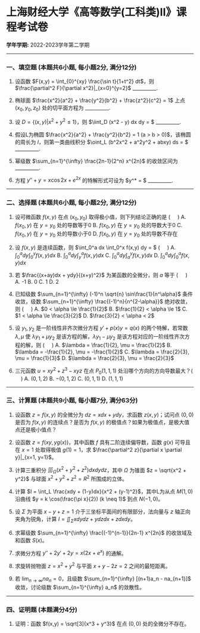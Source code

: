 # 上海财经大学《高等数学(工科类)II》课程考试卷

**学年学期:** 2022-2023学年第二学期

---

### 一、填空题 (本题共6小题, 每小题2分, 满分12分)

1.  设函数 $F(x,y) = \int_{0}^{xy} \frac{\sin t}{1+t^2} dt$，则 $\frac{\partial^2 F}{\partial x^2}|_{x=0}^{y=2}$ \_\_\_\_\_\_\_\_\_\_.
    
2.  椭球面 $\frac{x^2}{a^2} + \frac{y^2}{b^2} + \frac{z^2}{c^2} = 1$ 上点 $(x_0, y_0, z_0)$ 处的切平面方程为 \_\_\_\_\_\_\_\_\_\_.

3.  设 $D = \{(x, y) | x^2 + y^2 \le 1\}$，则 $\iint_D (x^2 - y) dx dy = $ \_\_\_\_\_\_\_\_\_\_.

4.  假设L为椭圆 $\frac{x^2}{a^2} + \frac{y^2}{b^2} = 1 (a > b > 0)$，该椭圆的周长为 $l$，则第一类曲线积分 $\oint_L (b^2x^2 + a^2y^2 + abxy) ds = $ \_\_\_\_\_\_\_\_\_\_.

5.  幂级数 $\sum_{n=1}^{\infty} \frac{2n-1}{2^n} x^{2n}$ 的收敛区间为 \_\_\_\_\_\_\_\_\_\_.

6.  方程 $y'' + y = x \cos 2x + e^{2x}$ 的特解形式可设为 $y^* = $ \_\_\_\_\_\_\_\_\_\_.

---

### 二、选择题 (本题共6小题, 每小题2分, 满分12分)

1.  设可微函数 $f(x,y)$ 在点 $(x_0, y_0)$ 取得极小值，则下列结论正确的是 ( &nbsp; &nbsp; )
    A. $f(x_0, y)$ 在 $y=y_0$ 处的导数等于0
    B. $f(x_0, y)$ 在 $y=y_0$ 处的导数大于0
    C. $f(x_0, y)$ 在 $y=y_0$ 处的导数小于0
    D. $f(x_0, y)$ 在 $y=y_0$ 处的导数不存在

2.  设 $f(x,y)$ 是连续函数，则 $\int_0^a dx \int_0^x f(x,y) dy = $ ( &nbsp; &nbsp; )
    A. $\int_0^a dy \int_0^y f(x,y) dx$
    B. $\int_0^a dy \int_y^a f(x,y) dx$
    C. $\int_0^a dy \int_a^y f(x,y) dx$
    D. $\int_0^a dy \int_0^a f(x,y) dx$

3.  若 $\frac{(x+ay)dx + ydy}{(x+y)^2}$ 为某函数的全微分，则 $a$ 等于 ( &nbsp; &nbsp; )
    A. -1
    B. 0
    C. 1
    D. 2

4.  已知级数 $\sum_{n=1}^{\infty} (-1)^n \sqrt{n} \sin\frac{1}{n^\alpha}$ 条件收敛，级数 $\sum_{n=1}^{\infty} \frac{(-1)^n}{n^{2-\alpha}}$ 绝对收敛，则 ( &nbsp; &nbsp; )
    A. $0 < \alpha \le \frac{1}{2}$
    B. $\frac{1}{2} < \alpha \le 1$
    C. $1 < \alpha \le \frac{3}{2}$
    D. $\frac{3}{2} < \alpha < 2$

5.  设 $y_1, y_2$ 是一阶线性非齐次微分方程 $y' + p(x)y = q(x)$ 的两个特解，若常数 $\lambda, \mu$ 使 $\lambda y_1 + \mu y_2$ 是该方程的解，$\lambda y_1 - \mu y_2$ 是该方程对应的一阶线性齐次方程的解，则 ( &nbsp; &nbsp; )
    A. $\lambda = \frac{1}{2}, \mu = \frac{1}{2}$
    B. $\lambda = -\frac{1}{2}, \mu = -\frac{1}{2}$
    C. $\lambda = \frac{2}{3}, \mu = \frac{1}{3}$
    D. $\lambda = \frac{2}{3}, \mu = \frac{2}{3}$

6.  三元函数 $u = xy^2 + z^3 - xyz$ 在点 $P_0(1,1,1)$ 处沿哪个方向的方向导数最大？( &nbsp; &nbsp; )
    A. $(0, 1, 2)$
    B. $-(0, 1, 2)$
    C. $(0, 1, 1)$
    D. $(1, 1, 1)$

---

### 三、计算题 (本题共9小题, 每小题7分, 满分63分)

1.  设函数 $z = f(x,y)$ 的全微分为 $dz = xdx + ydy$，求函数 $z(x,y)$；试问点 $(0,0)$ 是否为 $f(x,y)$ 的连续点？是否为 $f(x,y)$ 的极值点？如果为极值点，是极大值点还是极小值点？

2.  设函数 $z = f(xy, yg(x))$，其中函数 $f$ 具有二阶连续偏导数，函数 $g(x)$ 可导且在 $x=1$ 处取得极值 $g(1)=1$，求 $\frac{\partial^2 z}{\partial x \partial y}|_{x=1, y=1}$。

3.  计算三重积分 $\iiint_\Omega (x^2 + y^2 + z^2) dxdydz$，其中 $\Omega$ 为锥面 $z = \sqrt{x^2 + y^2}$ 与球面 $x^2 + y^2 + z^2 = R^2$ 所围成的立体。

4.  计算 $I = \int_L \frac{xdy + (1-y)dx}{x^2 + (y-1)^2}$，其中L为从点 $M(1,0)$ 沿曲线 $y = k \cos(\frac{\pi x}{2}) (k \neq 1)$ 到点 $N(-1,0)$。

5.  设 $\Sigma$ 为平面 $x - y + z = 1$ 介于三坐标平面间的有限部分，法向量与 $z$ 轴正向夹角为锐角，计算 $I = \iint_\Sigma xdydz + ydzdx + zdxdy$。

6.  求幂级数 $\sum_{n=1}^{\infty} \frac{(-1)^{n-1}}{2n-1} x^{2n}$ 的收敛域及和函数 $S(x)$。

7.  求微分方程 $y'' + 2y' + 2y = x(2x + e^x)$ 的通解。

8.  求旋转抛物面 $z = x^2 + y^2$ 与平面 $x + y - 2z = 2$ 之间的最短距离。

9.  若 $\lim_{n \to \infty} na_n = 0$，且级数 $\sum_{n=1}^{\infty} [(n+1)a_n - na_{n+1}]$ 收敛，讨论级数 $\sum_{n=1}^{\infty} a_n$ 的敛散性。

---

### 四、证明题 (本题满分4分)

1.  证明：函数 $f(x,y) = \sqrt[3]{x^3 + y^3}$ 在点 $(0,0)$ 处的全微分不存在。